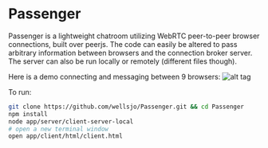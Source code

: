 Passenger
=========

Passenger is a lightweight chatroom utilizing WebRTC peer-to-peer browser connections, built over peerjs. The code can easily be altered to pass arbitrary information between browsers and the connection broker server. The server can also be run locally or remotely (different files though).

Here is a demo connecting and messaging between 9 browsers:
![alt tag](http://i.imgur.com/A7ULxhL.gif)

To run:
```bash
git clone https://github.com/wellsjo/Passenger.git && cd Passenger
npm install
node app/server/client-server-local
# open a new terminal window
open app/client/html/client.html
```
